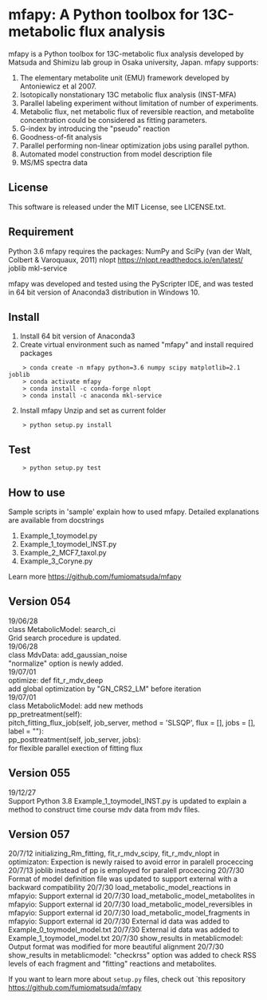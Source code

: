 mfapy: A Python toolbox for 13C-metabolic flux analysis
================================================

mfapy is a Python toolbox for 13C-metabolic flux analysis developed by Matsuda and Shimizu lab group in Osaka university, Japan.
mfapy supports:

1. The elementary metabolite unit (EMU) framework developed by Antoniewicz et al 2007.
2. Isotopically nonstationary 13C metabolic flux analysis (INST-MFA)
3. Parallel labeling experiment without limitation of number of experiments.
4. Metabolic flux, net metabolic flux of reversible reaction, and metabolite concentration could be considered as fitting parameters.
5. G-index by introducing the "pseudo" reaction
6. Goodness-of-fit analysis
7. Parallel performing non-linear optimization jobs using parallel python.
8. Automated model construction from model description file
9. MS/MS spectra data

License
----------------------------------------
This software is released under the MIT License, see LICENSE.txt.

Requirement
----------------------------------------
Python 3.6
mfapy requires the packages:
NumPy and SciPy (van der Walt, Colbert & Varoquaux, 2011)
nlopt https://nlopt.readthedocs.io/en/latest/
joblib
mkl-service

mfapy was developed and tested using the PyScripter IDE, and was tested in 64 bit version of Anaconda3 distribution in Windows 10.


Install
----------------------------------------
1. Install 64 bit version of Anaconda3
2. Create virtual environment such as named "mfapy" and install required packages
~~~
    > conda create -n mfapy python=3.6 numpy scipy matplotlib=2.1 joblib
    > conda activate mfapy 
    > conda install -c conda-forge nlopt
    > conda install -c anaconda mkl-service
~~~

2. Install mfapy
Unzip and set as current folder
~~~
    > python setup.py install
~~~

Test
----------------------------------------
~~~
    > python setup.py test
~~~

How to use
----------------------------------------
Sample scripts in 'sample' explain how to used mfapy. 
Detailed explanations are available from docstrings

1. Example_1_toymodel.py  
2. Example_1_toymodel_INST.py 
3. Example_2_MCF7_taxol.py 
4. Example_3_Coryne.py 

Learn more <https://github.com/fumiomatsuda/mfapy>

Version 054
----------------------------------------
19/06/28  
class MetabolicModel: search_ci  
Grid search procedure is updated.  
19/06/28  
class MdvData: add_gaussian_noise  
"normalize" option is newly added.  
19/07/01  
optimize: def fit_r_mdv_deep  
add global optimization by "GN_CRS2_LM" before iteration  
19/07/01  
class MetabolicModel: add new methods  
pp_pretreatment(self):  
pitch_fitting_flux_job(self, job_server, method = 'SLSQP', flux = [], jobs = [], label = ""):  
pp_posttreatment(self, job_server, jobs):  
for flexible parallel exection of fitting flux  

Version 055
----------------------------------------
19/12/27  
Support Python 3.8
Example_1_toymodel_INST.py is updated to explain a method to construct time course mdv data from mdv files.

Version 057
----------------------------------------
20/7/12 initializing_Rm_fitting, fit_r_mdv_scipy, fit_r_mdv_nlopt in optimizaton: Expection is newly raised to avoid error in  paralell proceccing
20/7/13 joblib instead of pp is employed for paralell proceccing
20/7/30 Format of model definition file was updated to support external with a backward compatibility
20/7/30 load_metabolic_model_reactions in mfapyio: Support external id
20/7/30 load_metabolic_model_metabolites in mfapyio: Support external id
20/7/30 load_metabolic_model_reversibles in mfapyio: Support external id
20/7/30 load_metabolic_model_fragments in mfapyio: Support external id
20/7/30 External id data was added to Example_0_toymodel_model.txt
20/7/30 External id data was added to Example_1_toymodel_model.txt
20/7/30 show_results in metablicmodel: Output format was modified for more beautiful alignment
20/7/30 show_results in metablicmodel: "checkrss" option was added to check RSS levels of each fragment and "fitting" reactions and metabolites.


If you want to learn more about ``setup.py`` files, check out `this repository <https://github.com/fumiomatsuda/mfapy>



